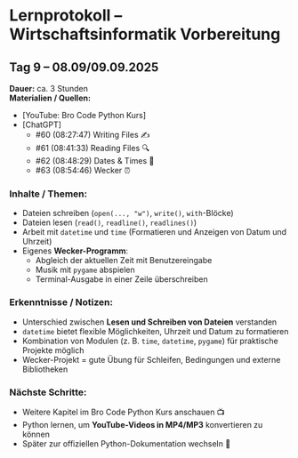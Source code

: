 # Lernprotokoll – Wirtschaftsinformatik Vorbereitung

## Tag 9 – 08.09/09.09.2025
**Dauer:** ca. 3 Stunden  
**Materialien / Quellen:**  
- [YouTube: Bro Code Python Kurs]  
- [ChatGPT]  
  - #60 (08:27:47) Writing Files ✍  
  - #61 (08:41:33) Reading Files 🔍  
  - #62 (08:48:29) Dates & Times 📅  
  - #63 (08:54:46) Wecker ⏰  

### Inhalte / Themen:
- Dateien schreiben (`open(..., "w")`, `write()`, `with`-Blöcke)  
- Dateien lesen (`read()`, `readline()`, `readlines()`)  
- Arbeit mit `datetime` und `time` (Formatieren und Anzeigen von Datum und Uhrzeit)  
- Eigenes **Wecker-Programm**:
  - Abgleich der aktuellen Zeit mit Benutzereingabe  
  - Musik mit `pygame` abspielen  
  - Terminal-Ausgabe in einer Zeile überschreiben  

### Erkenntnisse / Notizen:
- Unterschied zwischen **Lesen und Schreiben von Dateien** verstanden  
- `datetime` bietet flexible Möglichkeiten, Uhrzeit und Datum zu formatieren  
- Kombination von Modulen (z. B. `time`, `datetime`, `pygame`) für praktische Projekte möglich  
- Wecker-Projekt = gute Übung für Schleifen, Bedingungen und externe Bibliotheken  

### Nächste Schritte:
- Weitere Kapitel im Bro Code Python Kurs anschauen 📺  
- Python lernen, um **YouTube-Videos in MP4/MP3** konvertieren zu können  
- Später zur offiziellen Python-Dokumentation wechseln 📖  